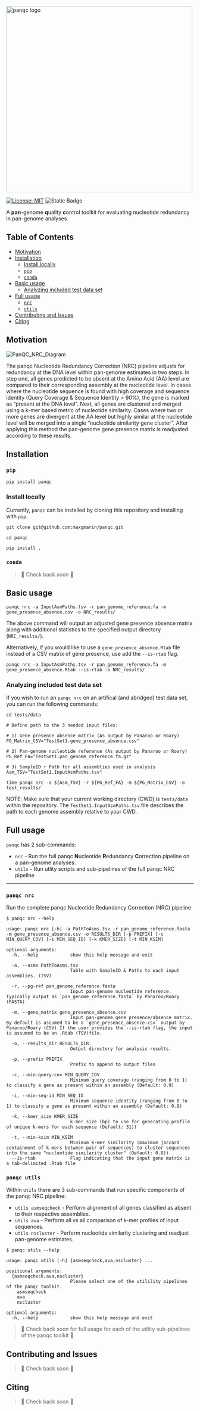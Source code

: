 <img width="500" src="https://github.com/maxgmarin/panqc/raw/main/Images/panqc.logo.png" alt="panqc logo">

[![License: MIT](https://img.shields.io/badge/License-MIT-yellow.svg)](https://opensource.org/licenses/MIT)
![Static Badge](https://img.shields.io/badge/language-Python_3-blue)
<!---[![Build Status]()]()
[![github release version]()]()
[![DOI]()]()
--->

A **pan**-genome **q**uality **c**ontrol toolkit for evaluating nucleotide redundancy in pan-genome analyses. 

<!---
> TBD Reference
--->

[TOC]: #
## Table of Contents
- [Motivation](#motivation)
- [Installation](#installation)
  - [Install locally](#install-locally)
  - [`pip`](#pip)
  - [`conda`](#conda)
- [Basic usage](#basic-usage)
  - [Analyzing included test data set](#analyzing-included-test-data-set)
- [Full usage](#full-usage)
  - [`nrc`](#panqc-nrc)
  - [`utils`](#panqc-utils)
- [Contributing and Issues](#contributing-and-issues)
- [Citing](#citing)


## Motivation
![PanQC_NRC_Diagram](https://github.com/maxgmarin/panqc/raw/main/Images/PanQC_NRC_Diagram.png)

The panqc Nucleotide Redundancy Correction (NRC) pipeline adjusts for redundancy at the DNA level within pan-genome estimates in two steps. In step one, all genes predicted to be absent at the Amino Acid (AA) level are compared to their corresponding assembly at the nucleotide level. In cases where the nucleotide sequence is found with high coverage and sequence identity (Query Coverage & Sequence Identity > 90%), the gene is marked as “present at the DNA level”. Next, all genes are clustered and merged using a k-mer based metric of nucleotide similarity. Cases where two or more genes are divergent at the AA level but highly similar at the nucleotide level will be merged into a single “nucleotide similarity gene cluster”. After applying this method the pan-genome gene presence matrix is readjusted according to these results.

<!---
**When to use this software**:
**When you should probably NOT use this software:** If you care about... 
--->

## Installation
### `pip`
```
pip install panqc
```

### Install locally
Currently, `panqc` can be installed by cloning this repository and installing with `pip`.
```
git clone git@github.com:maxgmarin/panqc.git

cd panqc

pip install . 
```

### `conda`
>🚧 Check back soon 🚧




## Basic usage

```
panqc nrc -a InputAsmPaths.tsv -r pan_genome_reference.fa -m gene_presence_absence.csv -o NRC_results/
```

The above command will output an adjusted gene presence absence matrix along with additional statistics to the specified output directory (`NRC_results/`).


Alternatively, if you would like to use a `gene_presence_absence.Rtab` file instead of a CSV matrix of gene presence, use add the `--is-rtab` flag.

```
panqc nrc -a InputAsmPaths.tsv -r pan_genome_reference.fa -m gene_presence_absence.Rtab --is-rtab -o NRC_results/
```

### Analyzing included test data set

If you wish to run an `panqc nrc` on an artifical (and abridged) test data set, you can run the following commands:

```
cd tests/data

# Define path to the 3 needed input files:

# 1) Gene presence absence matrix (As output by Panaroo or Roary)
PG_Matrix_CSV="TestSet1.gene_presence_absence.csv"

# 2) Pan-genome nucleotide reference (As output by Panaroo or Roary)
PG_Ref_FA="TestSet1.pan_genome_reference.fa.gz"

# 3) SampleID + Path for all assemblies used in analysis
Asm_TSV="TestSet1.InputAsmPaths.tsv"

time panqc nrc -a ${Asm_TSV} -r ${PG_Ref_FA} -m ${PG_Matrix_CSV} -o test_results/
```
NOTE: Make sure that your current working directory (CWD) is `tests/data` within the repository. The `TestSet1.InputAsmPaths.tsv` file describes the path to each genome assembly relative to your CWD.


## Full usage

`panqc` has 2 sub-commands:
- `nrc` - Run the full panqc **N**ucleotide **R**edundancy **C**orrection pipeline on a pan-genome analyses.
- `utils` - Run utlity scripts and sub-pipelines of the full panqc NRC pipeline

---

### `panqc nrc`

Run the complete panqc Nucleotide Redundancy Correction (NRC) pipeline

```
$ panqc nrc --help

usage: panqc nrc [-h] -a PathToAsms.tsv -r pan_genome_reference.fasta -m gene_presence_absence.csv -o RESULTS_DIR [-p PREFIX] [-c MIN_QUERY_COV] [-i MIN_SEQ_ID] [-k KMER_SIZE] [-t MIN_KSIM]

optional arguments:
  -h, --help            show this help message and exit

  -a, --asms PathToAsms.tsv
                        Table with SampleID & Paths to each input assemblies. (TSV)

  -r, --pg-ref pan_genome_reference.fasta
                        Input pan-genome nucleotide reference. Typically output as `pan_genome_reference.fasta` by Panaroo/Roary (FASTA)

  -m, --gene_matrix gene_presence_absence.csv
                        Input pan-genome gene presence/absence matrix. By default is assumed to be a `gene_presence_absence.csv` output by Panaroo/Roary (CSV) If the user provides the --is-rtab flag, the input is assumed to be an .Rtab (TSV)file.

  -o, --results_dir RESULTS_DIR
                        Output directory for analysis results.

  -p, --prefix PREFIX
                        Prefix to append to output files

  -c, --min-query-cov MIN_QUERY_COV
                        Minimum query coverage (ranging from 0 to 1) to classify a gene as present within an assembly (Default: 0.9)

  -i, --min-seq-id MIN_SEQ_ID
                        Minimum sequence identity (ranging from 0 to 1) to classify a gene as present within an assembly (Default: 0.9)

  -k, --kmer_size KMER_SIZE
                        k-mer size (bp) to use for generating profile of unique k-mers for each sequence (Default: 31))

  -t, --min-ksim MIN_KSIM
                        Minimum k-mer similarity (maximum jaccard containment of k-mers between pair of sequences) to cluster sequences into the same "nucleotide similarity cluster" (Default: 0.8))
  --is-rtab             Flag indicating that the input gene matrix is a tab-delimited .Rtab file
```


### `panqc utils`

Within `utils` there are 3 sub-commands that run specific components of the panqc NRC pipeline:
- `utils asmseqcheck` - Perform alignment of all genes classified as absent to their respective assemblies.
- `utils ava` - Perform all vs all comparison of k-mer profiles of input sequences. 
- `utils nscluster` - Perform nucleotide similarity clustering and readjust pan-genome estimates.

```
$ panqc utils --help

usage: panqc utils [-h] {asmseqcheck,ava,nscluster} ...

positional arguments:
  {asmseqcheck,ava,nscluster}
                        Please select one of the utilility pipelines of the panqc toolkit.
    asmseqcheck
    ava
    nscluster

optional arguments:
  -h, --help            show this help message and exit

```


>🚧 Check back soon for full usage for each of the utility sub-pipelines of the panqc toolkit 🚧


## Contributing and Issues
>🚧 Check back soon 🚧



## Citing
>🚧 Check back soon 🚧


<!---
If you use `panqc` in your work, please cite:
> TBD
--->
